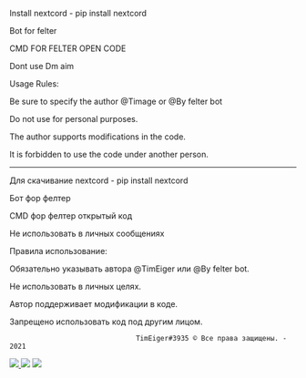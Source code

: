Install nextcord - pip install nextcord

Bot for felter

CMD FOR FELTER OPEN CODE

Dont use Dm aim


Usage Rules:


Be sure to specify the author @Timage or @By felter bot

Do not use for personal purposes.

The author supports modifications in the code.

It is forbidden to use the code under another person.

--------------------------------------------

Для скачивание nextcord - pip install nextcord

Бот фор фелтер

CMD фор фелтер открытый код

Не использовать в личных сообщениях


Правила использование:


Обязательно указывать автора @TimEiger или @By felter bot.

Не использовать в личных целях.

Автор поддерживает модификации в коде.

Запрещено использовать код под другим лицом.

                                   TimEiger#3935 © Все правa защищены. - 2021
   <a href="https://top.gg/bot/815315388073639948">                                    <a href="https://top.gg/bot/815315388073639948"><a href="https://top.gg/bot/815315388073639948">
  <img src="https://top.gg/api/widget/servers/815315388073639948.svg?noavatar=true">
</a>
  <img src="https://top.gg/api/widget/upvotes/815315388073639948.svg?noavatar=true">
</a>
  <img src="https://top.gg/api/widget/owner/815315388073639948.svg?noavatar=true">
</a>

